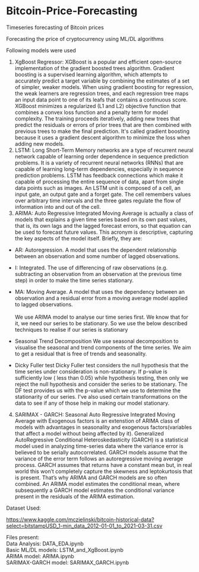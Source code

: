# Bitcoin-Price-Forecasting
Timeseries forecasting of Bitcoin prices

Forecasting the price of cryptocurrency using ML/DL algorithms

Following models were used
1. XgBoost Regressor: XGBoost is a popular and efficient open-source implementation of the gradient boosted trees algorithm. Gradient boosting is a supervised learning algorithm, which attempts to accurately predict a target variable by combining the estimates of a set of simpler, weaker models. When using gradient boosting for regression, the weak learners are regression trees, and each regression tree maps an input data point to one of its leafs that contains a continuous score. XGBoost minimizes a regularized (L1 and L2) objective function that combines a convex loss function and a penalty term for model complexity. The training proceeds iteratively, adding new trees that predict the residuals or errors of prior trees that are then combined with previous trees to make the final prediction. It's called gradient boosting because it uses a gradient descent algorithm to minimize the loss when adding new models.
2. LSTM: Long Short-Term Memory networks are a type of recurrent neural network capable of learning order dependence in sequence prediction problems. It is a variety of recurrent neural networks (RNNs) that are capable of learning long-term dependencies, especially in sequence prediction problems. LSTM has feedback connections which make it capable of processing the entire sequence of data, apart from single data points such as images. An LSTM unit is composed of a cell, an input gate, an output gate and a forget gate. The cell remembers values over arbitrary time intervals and the three gates regulate the flow of information into and out of the cell.
3. ARIMA: Auto Regressive Integrated Moving Average is actually a class of models that explains a given time series based on its own past values, that is, its own lags and the lagged forecast errors, so that equation can be used to forecast future values. This acronym is descriptive, capturing the key aspects of the model itself. Briefly, they are:
  * AR: Autoregression. A model that uses the dependent relationship between an observation and some number of lagged observations.
  * I: Integrated. The use of differencing of raw observations (e.g. subtracting an observation from an observation at the previous time step) in order to make the time series stationary.
  * MA: Moving Average. A model that uses the dependency between an observation and a residual error from a moving average model applied to lagged observations.<br/><br/>
  We use ARIMA model to analyse our time series first. We know that for it, we need our series to be stationary. So we use the below described techniques to realise if our series is stationary

  * Seasonal Trend Decomposition We use seasonal decomposition to visualise the seasonal and trend components of the time series. We aim to get a residual that is free of trends and seasonality.

  * Dicky Fuller test Dicky Fuller test considers the null hypothesis that the time series under consideration is non-stationary. If p-value is sufficiently low ( less than 0.05) while hypothesis testing, then only we reject the null hypothesis and consider the series to be stationary. The DF test provides us with the p-value which we use to determine the stationarity of our series.
  I've also used certain transformations on the data to see if any of those help in making our model stationary.
4. SARIMAX - GARCH: Seasonal Auto Regressive Integrated Moving Average with Exogenous factors is an extenstion of ARIMA class of models with advantages in seasonality and exogenous factors(variables that affect a model without being affected by it). Generalized AutoRegressive Conditional Heteroskedasticity (GARCH) is a statistical model used in analyzing time-series data where the variance error is believed to be serially autocorrelated. GARCH models assume that the variance of the error term follows an autoregressive moving average process. GARCH assumes that returns have a constant mean but, in real world this won’t completely capture the skewness and leptokurtosis that is present. That’s why ARIMA and GARCH models are so often combined. An ARIMA model estimates the conditional mean, where subsequently a GARCH model estimates the conditional variance present in the residuals of the ARIMA estimation.<br/>

Dataset Used:

  https://www.kaggle.com/mczielinski/bitcoin-historical-data?select=bitstampUSD_1-min_data_2012-01-01_to_2021-03-31.csv

Files present:
  <br/>
  Data Analysis: DATA_EDA.ipynb<br/>
  Basic ML/DL models: LSTM_and_XgBoost.ipynb<br/>
  ARIMA model: ARIMA.ipynb<br/>
  SARIMAX-GARCH model: SARIMAX_GARCH.ipynb<br/>
